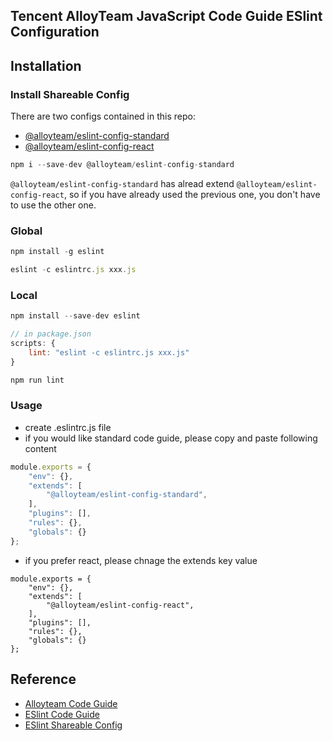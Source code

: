 ## Tencent AlloyTeam JavaScript Code Guide ESlint Configuration

## Installation

### Install Shareable Config

There are two configs contained in this repo:
* [@alloyteam/eslint-config-standard](https://github.com/steamerjs/code-lint/tree/master/packages/standard)
* [@alloyteam/eslint-config-react](https://github.com/steamerjs/code-lint/tree/master/packages/react)

```javascript
npm i --save-dev @alloyteam/eslint-config-standard
```

`@alloyteam/eslint-config-standard` has alread extend `@alloyteam/eslint-config-react`, so if you have already used the previous one, you don't have to use the other one.


### Global

```javascript
npm install -g eslint

eslint -c eslintrc.js xxx.js
```

### Local

```javascript
npm install --save-dev eslint

// in package.json
scripts: {
	lint: "eslint -c eslintrc.js xxx.js"
}

npm run lint
```

### Usage

* create .eslintrc.js file
* if you would like standard code guide, please copy and paste following content

```javascript
module.exports = {
    "env": {},
    "extends": [
        "@alloyteam/eslint-config-standard",
    ],
    "plugins": [],
    "rules": {},
    "globals": {}
};
```

* if you prefer react, please chnage the extends key value

```javasciprt
module.exports = {
    "env": {},
    "extends": [
        "@alloyteam/eslint-config-react",
    ],
    "plugins": [],
    "rules": {},
    "globals": {}
};
```




## Reference 
* [Alloyteam Code Guide](http://alloyteam.github.io/CodeGuide)
* [ESlint Code Guide](http://eslint.org/docs/user-guide/configuring)
* [ESlint Shareable Config](http://eslint.org/docs/developer-guide/shareable-configs)